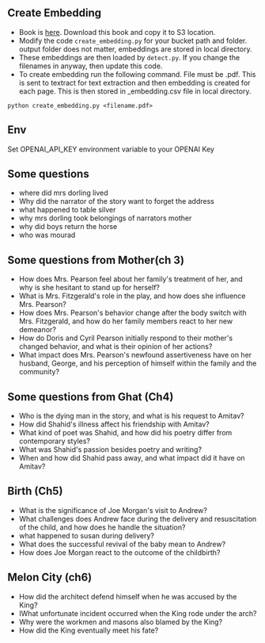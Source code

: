 ## Create Embedding

* Book is [here](https://ncert.nic.in/textbook/textbook.php?kesp1=0-8). Download this book and copy it to S3 location.
* Modify the code `create_embedding.py` for your bucket path and folder. output folder does not matter, embeddings are stored in local directory.
* These embeddings are then loaded by `detect.py`. If you change the filenames in anyway, then update this code.
* To create embedding run the following command. File must be .pdf. This is sent to textract for text extraction and then embedding is created for each page. This is then stored in _embedding.csv file in local directory. 
```
python create_embedding.py <filename.pdf>
```

## Env
Set OPENAI_API_KEY environment variable to your OPENAI Key
## Some questions
* where did mrs dorling lived 
* Why did the narrator of the story want to forget the address
* what happened to table silver
* why mrs dorling took belongings of narrators mother
* why did boys return the horse
* who was mourad

## Some questions from Mother(ch 3)
* How does Mrs. Pearson feel about her family's treatment of her, and why is she hesitant to stand up for herself?
* What is Mrs. Fitzgerald's role in the play, and how does she influence Mrs. Pearson?
* How does Mrs. Pearson's behavior change after the body switch with Mrs. Fitzgerald, and how do her family members react to her new demeanor?
* How do Doris and Cyril Pearson initially respond to their mother's changed behavior, and what is their opinion of her actions?
* What impact does Mrs. Pearson's newfound assertiveness have on her husband, George, and his perception of himself within the family and the community?

## Some questions from Ghat (Ch4)
* Who is the dying man in the story, and what is his request to Amitav?
* How did Shahid's illness affect his friendship with Amitav?
* What kind of poet was Shahid, and how did his poetry differ from contemporary styles?
* What was Shahid's passion besides poetry and writing?
* When and how did Shahid pass away, and what impact did it have on Amitav?

## Birth (Ch5)
* What is the significance of Joe Morgan's visit to Andrew?
* What challenges does Andrew face during the delivery and resuscitation of the child, and how does he handle the situation?
* what happened to susan during delivery?
* What does the successful revival of the baby mean to Andrew?
* How does Joe Morgan react to the outcome of the childbirth?

## Melon City (ch6)
* How did the architect defend himself when he was accused by the King?
* IWhat unfortunate incident occurred when the King rode under the arch?
* Why were the workmen and masons also blamed by the King?
* How did the King eventually meet his fate?